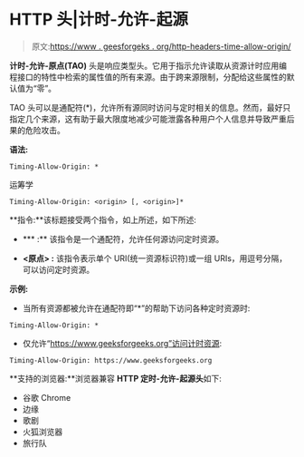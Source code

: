 # HTTP 头|计时-允许-起源

> 原文:[https://www . geesforgeks . org/http-headers-time-allow-origin/](https://www.geeksforgeeks.org/http-headers-timing-allow-origin/)

**计时-允许-原点(TAO)** 头是响应类型头。它用于指示允许读取从资源计时应用编程接口的特性中检索的属性值的所有来源。由于跨来源限制，分配给这些属性的默认值为“零”。

TAO 头可以是通配符(*)，允许所有源同时访问与定时相关的信息。然而，最好只指定几个来源，这有助于最大限度地减少可能泄露各种用户个人信息并导致严重后果的危险攻击。

**语法:**

```
Timing-Allow-Origin: * 

```

运筹学

```
Timing-Allow-Origin: <origin> [, <origin>]*

```

**指令:**该标题接受两个指令，如上所述，如下所述:

*   *** :** 该指令是一个通配符，允许任何源访问定时资源。

*   **<原点> :** 该指令表示单个 URI(统一资源标识符)或一组 URIs，用逗号分隔，可以访问定时资源。

**示例:**

*   当所有资源都被允许在通配符即“*”的帮助下访问各种定时资源时:

```
Timing-Allow-Origin: * 

```

*   仅允许“https://www.geeksforgeeks.org”访问计时资源:

```
Timing-Allow-Origin: https://www.geeksforgeeks.org 

```

**支持的浏览器:**浏览器兼容 **HTTP 定时-允许-起源头**如下:

*   谷歌 Chrome
*   边缘
*   歌剧
*   火狐浏览器
*   旅行队